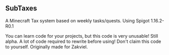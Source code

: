 ## SubTaxes

A Minecraft Tax system based on weekly tasks/quests.
Using Spigot 1.16.2-R0.1

You can learn code for your projects, but this code is very unusable! Still alpha. A lot of code required to rewrite before using!
Don't claim this code to yourself.
Originally made for Zakviel.
